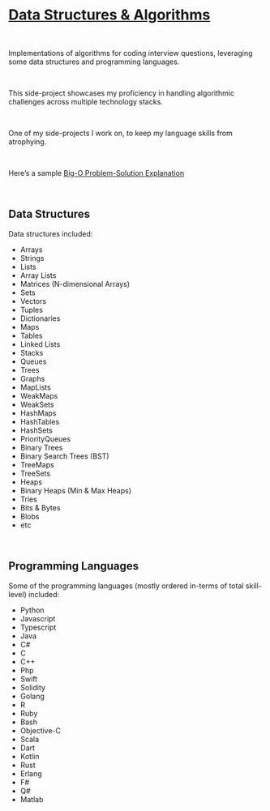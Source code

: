 
# [Data Structures & Algorithms](#)

<br />

Implementations of algorithms for coding interview questions, leveraging some data structures and programming languages.

<br />

This side-project showcases my proficiency in handling algorithmic challenges across multiple technology stacks.

<br />

One of my side-projects I work on, to keep my language skills from atrophying.

<br />

Here’s a sample [Big-O Problem-Solution Explanation](https://docs.google.com/document/d/1KWwbliK1PYVXpt_njYhlCq8t373SC78eb_XJdECacTQ/edit?usp=sharing)

<br />

## Data Structures

Data structures included:

- Arrays
- Strings
- Lists
- Array Lists
- Matrices (N-dimensional Arrays)
- Sets
- Vectors
- Tuples
- Dictionaries
- Maps
- Tables
- Linked Lists
- Stacks
- Queues
- Trees
- Graphs
- MapLists
- WeakMaps
- WeakSets
- HashMaps
- HashTables
- HashSets
- PriorityQueues
- Binary Trees
- Binary Search Trees (BST)
- TreeMaps
- TreeSets
- Heaps
- Binary Heaps (Min & Max Heaps)
- Tries
- Bits & Bytes
- Blobs
- etc

<br />

## Programming Languages

Some of the programming languages (mostly ordered in-terms of total skill-level) included:

- Python
- Javascript
- Typescript
- Java
- C#
- C
- C++
- Php
- Swift
- Solidity
- Golang
- R
- Ruby
- Bash
- Objective-C
- Scala
- Dart
- Kotlin
- Rust
- Erlang
- F#
- Q#
- Matlab
